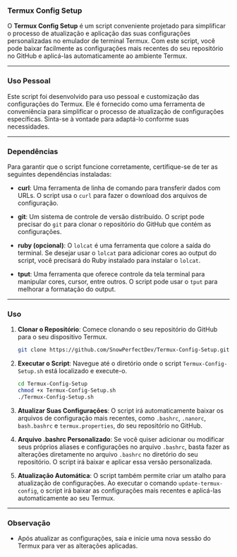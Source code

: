 ### Termux Config Setup

O **Termux Config Setup** é um script conveniente projetado para simplificar o processo de atualização e aplicação das suas configurações personalizadas no emulador de terminal Termux. Com este script, você pode baixar facilmente as configurações mais recentes do seu repositório no GitHub e aplicá-las automaticamente ao ambiente Termux.

---

### Uso Pessoal

Este script foi desenvolvido para uso pessoal e customização das configurações do Termux. Ele é fornecido como uma ferramenta de conveniência para simplificar o processo de atualização de configurações específicas. Sinta-se à vontade para adaptá-lo conforme suas necessidades.

---

### Dependências

Para garantir que o script funcione corretamente, certifique-se de ter as seguintes dependências instaladas:

- **curl**: Uma ferramenta de linha de comando para transferir dados com URLs. O script usa o `curl` para fazer o download dos arquivos de configuração.

- **git**: Um sistema de controle de versão distribuído. O script pode precisar do `git` para clonar o repositório do GitHub que contém as configurações.

- **ruby (opcional)**: O `lolcat` é uma ferramenta que colore a saída do terminal. Se desejar usar o `lolcat` para adicionar cores ao output do script, você precisará do Ruby instalado para instalar o `lolcat`.

- **tput**: Uma ferramenta que oferece controle da tela terminal para manipular cores, cursor, entre outros. O script pode usar o `tput` para melhorar a formatação do output.

---

### Uso

1. **Clonar o Repositório**: Comece clonando o seu repositório do GitHub para o seu dispositivo Termux.

    ```bash
    git clone https://github.com/SnowPerfectDev/Termux-Config-Setup.git
    ```

2. **Executar o Script**: Navegue até o diretório onde o script `Termux-Config-Setup.sh` está localizado e execute-o.

    ```bash
    cd Termux-Config-Setup
    chmod +x Termux-Config-Setup.sh
    ./Termux-Config-Setup.sh
    ```

3. **Atualizar Suas Configurações**: O script irá automaticamente baixar os arquivos de configuração mais recentes, como `.bashrc`, `.nanorc`, `bash.bashrc` e `termux.properties`, do seu repositório no GitHub.

4. **Arquivo .bashrc Personalizado**: Se você quiser adicionar ou modificar seus próprios aliases e configurações no arquivo `.bashrc`, basta fazer as alterações diretamente no arquivo `.bashrc` no diretório do seu repositório. O script irá baixar e aplicar essa versão personalizada.

5. **Atualização Automática**: O script também permite criar um atalho para atualização de configurações. Ao executar o comando `update-termux-config`, o script irá baixar as configurações mais recentes e aplicá-las automaticamente ao seu Termux.

---

### Observação
- Após atualizar as configurações, saia e inicie uma nova sessão do Termux para ver as alterações aplicadas.
